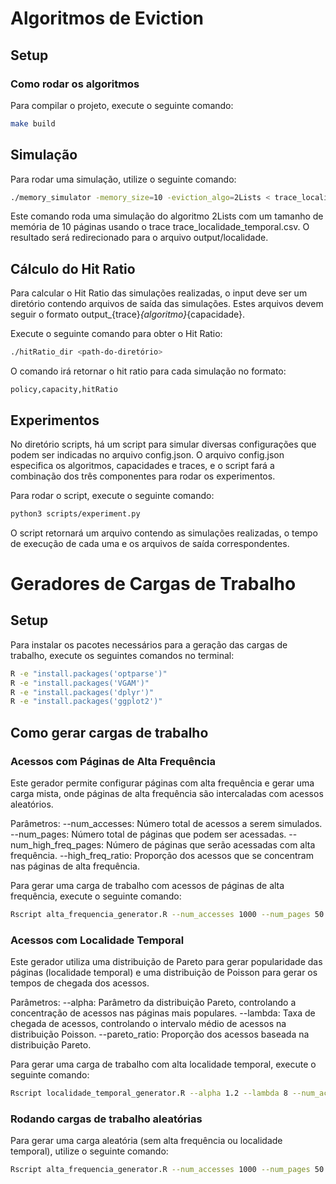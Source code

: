 # Algoritmos de Eviction

## Setup

### Como rodar os algoritmos

Para compilar o projeto, execute o seguinte comando:

```bash
make build
```

## Simulação

Para rodar uma simulação, utilize o seguinte comando:

```bash
./memory_simulator -memory_size=10 -eviction_algo=2Lists < trace_localidade_temporal.csv >> output/localidade
```

Este comando roda uma simulação do algoritmo 2Lists com um tamanho de memória de 10 páginas usando o trace trace_localidade_temporal.csv. O resultado será redirecionado para o arquivo output/localidade.

## Cálculo do Hit Ratio

Para calcular o Hit Ratio das simulações realizadas, o input deve ser um diretório contendo arquivos de saída das simulações. Estes arquivos devem seguir o formato output_{trace}_{algoritmo}_{capacidade}.

Execute o seguinte comando para obter o Hit Ratio:

```bash
./hitRatio_dir <path-do-diretório>
```

O comando irá retornar o hit ratio para cada simulação no formato:

```
policy,capacity,hitRatio
```

## Experimentos

No diretório scripts, há um script para simular diversas configurações que podem ser indicadas no arquivo config.json. O arquivo config.json especifica os algoritmos, capacidades e traces, e o script fará a combinação dos três componentes para rodar os experimentos.

Para rodar o script, execute o seguinte comando:

```bash
python3 scripts/experiment.py
```

O script retornará um arquivo contendo as simulações realizadas, o tempo de execução de cada uma e os arquivos de saída correspondentes.

# Geradores de Cargas de Trabalho

## Setup

Para instalar os pacotes necessários para a geração das cargas de trabalho, execute os seguintes comandos no terminal:

```bash
R -e "install.packages('optparse')"
R -e "install.packages('VGAM')"
R -e "install.packages('dplyr')"
R -e "install.packages('ggplot2')"
```

## Como gerar cargas de trabalho

### Acessos com Páginas de Alta Frequência

Este gerador permite configurar páginas com alta frequência e gerar uma carga mista, onde páginas de alta frequência são intercaladas com acessos aleatórios.

Parâmetros:
--num_accesses: Número total de acessos a serem simulados.
--num_pages: Número total de páginas que podem ser acessadas.
--num_high_freq_pages: Número de páginas que serão acessadas com alta frequência.
--high_freq_ratio: Proporção dos acessos que se concentram nas páginas de alta frequência.

Para gerar uma carga de trabalho com acessos de páginas de alta frequência, execute o seguinte comando:

```bash
Rscript alta_frequencia_generator.R --num_accesses 1000 --num_pages 50 --num_high_freq_pages 10 --high_freq_ratio 0.75 --output "access_trace_alta_frequencia.csv" --graph_output "access_histogram_alta_frequencia.png"
```

### Acessos com Localidade Temporal

Este gerador utiliza uma distribuição de Pareto para gerar popularidade das páginas (localidade temporal) e uma distribuição de Poisson para gerar os tempos de chegada dos acessos.

Parâmetros:
--alpha: Parâmetro da distribuição Pareto, controlando a concentração de acessos nas páginas mais populares.
--lambda: Taxa de chegada de acessos, controlando o intervalo médio de acessos na distribuição Poisson.
--pareto_ratio: Proporção dos acessos baseada na distribuição Pareto.

Para gerar uma carga de trabalho com alta localidade temporal, execute o seguinte comando:

```bash
Rscript localidade_temporal_generator.R --alpha 1.2 --lambda 8 --num_accesses 1000 --num_pages 50 --pareto_ratio 0.9 --output "access_trace_localidade_temporal.csv"
```

### Rodando cargas de trabalho aleatórias

Para gerar uma carga aleatória (sem alta frequência ou localidade temporal), utilize o seguinte comando:

```bash
Rscript alta_frequencia_generator.R --num_accesses 1000 --num_pages 50 --high_freq_page 0 --high_freq_ratio 0.0 --output "access_trace_aleatorio.csv"
```
